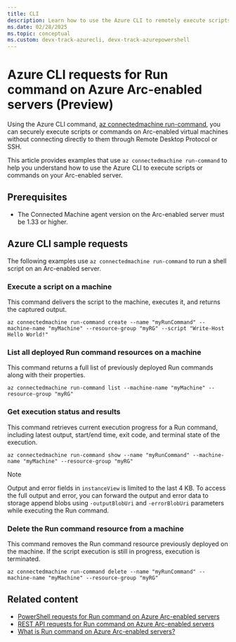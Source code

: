```yaml
---
title: CLI
description: Learn how to use the Azure CLI to remotely execute scripts and commands on Arc-enabled servers.
ms.date: 02/28/2025
ms.topic: conceptual
ms.custom: devx-track-azurecli, devx-track-azurepowershell
---
```

# Azure CLI requests for Run command on Azure Arc-enabled servers (Preview)

Using the Azure CLI command, [az connectedmachine run-command](/cli/azure/connectedmachine/run-command), you can securely execute scripts or commands on Arc-enabled virtual machines without connecting directly to them through Remote Desktop Protocol or SSH. 

This article provides examples that use `az connectedmachine run-command` to help you understand how to use the Azure CLI to execute scripts or commands on your Arc-enabled server.

## Prerequisites

- The Connected Machine agent version on the Arc-enabled server must be 1.33 or higher.

## Azure CLI sample requests

The following examples use `az connectedmachine run-command` to run a shell script on an Arc-enabled server.

### Execute a script on a machine

This command delivers the script to the machine, executes it, and returns the captured output.

```azurecli-interactive
az connectedmachine run-command create --name "myRunCommand" --machine-name "myMachine" --resource-group "myRG" --script "Write-Host Hello World!"
```

### List all deployed Run command resources on a machine

This command returns a full list of previously deployed Run commands along with their properties.

```azurecli-interactive
az connectedmachine run-command list --machine-name "myMachine" --resource-group "myRG"
```

### Get execution status and results

This command retrieves current execution progress for a Run command, including latest output, start/end time, exit code, and terminal state of the execution.

```azurecli-interactive
az connectedmachine run-command show --name "myRunCommand" --machine-name "myMachine" --resource-group "myRG"
```

> [!NOTE]
> Output and error fields in `instanceView` is limited to the last 4 KB. To access the full output and error, you can forward the output and error data to storage append blobs using `-outputBlobUri` and `-errorBlobUri` parameters while executing the Run command.
> 

### Delete the Run command resource from a machine

This command removes the Run command resource previously deployed on the machine. If the script execution is still in progress, execution is terminated.

```azurecli-interactive
az connectedmachine run-command delete --name "myRunCommand" --machine-name "myMachine" --resource-group "myRG"
```

## Related content
- [PowerShell requests for Run command on Azure Arc-enabled servers](run-command-powershell.md)
- [REST API requests for Run command on Azure Arc-enabled servers](run-command-rest.md)
- [What is Run command on Azure Arc-enabled servers?](run-command.md.md)

